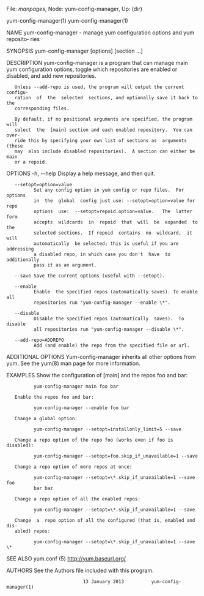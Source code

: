File: *manpages*,  Node: yum-config-manager,  Up: (dir)

yum-config-manager(1)                                    yum-config-manager(1)



NAME
       yum-config-manager - manage yum configuration options and yum reposito‐
       ries

SYNOPSIS
       yum-config-manager [options] [section ...]

DESCRIPTION
       yum-config-manager is a program that can manage main yum  configuration
       options, toggle which repositories are enabled or disabled, and add new
       repositories.

       Unless --add-repo is used, the program will output the current configu‐
       ration  of  the  selected  sections, and optionally save it back to the
       corresponding files.

       By default, if no positional arguments are specified, the program  will
       select  the  [main] section and each enabled repository.  You can over‐
       ride this by specifying your own list of sections as  arguments  (these
       may  also include disabled repositories).  A section can either be main
       or a repoid.

OPTIONS
       -h, --help
              Display a help message, and then quit.

       --setopt=option=value
              Set any config option in yum config or repo files.  For  options
              in  the  global  config just use: --setopt=option=value for repo
              options  use:  --setopt=repoid.option=value.   The  latter  form
              accepts  wildcards  in  repoid  that  will  be  expanded  to the
              selected sections.  If repoid  contains  no  wildcard,  it  will
              automatically  be selected; this is useful if you are addressing
              a disabled repo, in which case you don't  have  to  additionally
              pass it as an argument.

       --save Save the current options (useful with --setopt).

       --enable
              Enable  the specified repos (automatically saves). To enable all
              repositories run "yum-config-manager --enable \*".

       --disable
              Disable the specified repos (automatically  saves).  To  disable
              all repositories run "yum-config-manager --disable \*".

       --add-repo=ADDREPO
              Add (and enable) the repo from the specified file or url.

ADDITIONAL OPTIONS
       Yum-config-manager  inherits all other options from yum. See the yum(8)
       man page for more information.


EXAMPLES
       Show the configuration of [main] and the repos foo and bar:

              yum-config-manager main foo bar

       Enable the repos foo and bar:

              yum-config-manager --enable foo bar

       Change a global option:

              yum-config-manager --setopt=installonly_limit=5 --save

       Change a repo option of the repo foo (works even if foo is disabled):

              yum-config-manager --setopt=foo.skip_if_unavailable=1 --save

       Change a repo option of more repos at once:

              yum-config-manager --setopt=\*.skip_if_unavailable=1 --save  foo
              bar baz

       Change a repo option of all the enabled repos:

              yum-config-manager --setopt=\*.skip_if_unavailable=1 --save

       Change  a  repo option of all the configured (that is, enabled and dis‐
       abled) repos:

              yum-config-manager --setopt=\*.skip_if_unavailable=1 --save \*


SEE ALSO
       yum.conf (5)
       http://yum.baseurl.org/


AUTHORS
       See the Authors file included with this program.



                                13 January 2013          yum-config-manager(1)
